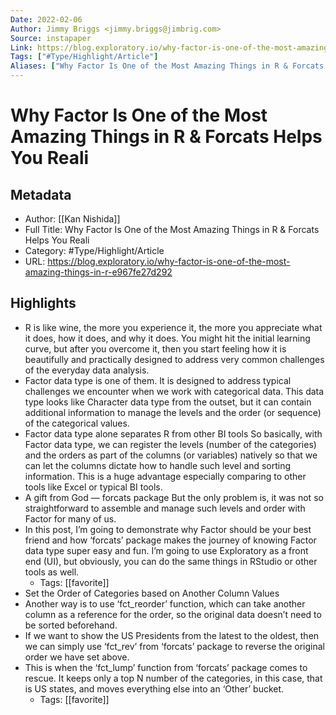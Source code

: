```yaml
---
Date: 2022-02-06
Author: Jimmy Briggs <jimmy.briggs@jimbrig.com>
Source: instapaper
Link: https://blog.exploratory.io/why-factor-is-one-of-the-most-amazing-things-in-r-e967fe27d292
Tags: ["#Type/Highlight/Article"]
Aliases: ["Why Factor Is One of the Most Amazing Things in R & Forcats Helps You Reali", "Why Factor Is One of the Most Amazing Things in R & Forcats Helps You Reali"]
---
```

# Why Factor Is One of the Most Amazing Things in R & Forcats Helps You Reali

## Metadata
- Author: [[Kan Nishida]]
- Full Title: Why Factor Is One of the Most Amazing Things in R & Forcats Helps You Reali
- Category: #Type/Highlight/Article
- URL: https://blog.exploratory.io/why-factor-is-one-of-the-most-amazing-things-in-r-e967fe27d292

## Highlights
- R is like wine, the more you experience it, the more you appreciate what it does, how it does, and why it does. You might hit the initial learning curve, but after you overcome it, then you start feeling how it is beautifully and practically designed to address very common challenges of the everyday data analysis.
- Factor data type is one of them. It is designed to address typical challenges we encounter when we work with categorical data. This data type looks like Character data type from the outset, but it can contain additional information to manage the levels and the order (or sequence) of the categorical values.
- Factor data type alone separates R from other BI tools
  So basically, with Factor data type, we can register the levels (number of the categories) and the orders as part of the columns (or variables) natively so that we can let the columns dictate how to handle such level and sorting information. This is a huge advantage especially comparing to other tools like Excel or typical BI tools.
- A gift from God — forcats package
  But the only problem is, it was not so straightforward to assemble and manage such levels and order with Factor for many of us.
- In this post, I’m going to demonstrate why Factor should be your best friend and how ‘forcats’ package makes the journey of knowing Factor data type super easy and fun. I’m going to use Exploratory as a front end (UI), but obviously, you can do the same things in RStudio or other tools as well.
    - Tags: [[favorite]] 
- Set the Order of Categories based on Another Column Values
- Another way is to use ‘fct_reorder’ function, which can take another column as a reference for the order, so the original data doesn’t need to be sorted beforehand.
- If we want to show the US Presidents from the latest to the oldest, then we can simply use ‘fct_rev’ from ‘forcats’ package to reverse the original order we have set above.
- This is when the ‘fct_lump’ function from ‘forcats’ package comes to rescue. It keeps only a top N number of the categories, in this case, that is US states, and moves everything else into an ‘Other’ bucket.
    - Tags: [[favorite]] 
